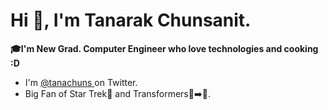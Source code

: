 # Hi 👋, I'm Tanarak Chunsanit.

**🎓I'm New Grad. Computer Engineer who love technologies and cooking :D**

 - I'm [@tanachuns ](https://twitter.com/tanachuns) on Twitter.
 - Big Fan of Star Trek🖖 and Transformers🚛➡️🤖.
